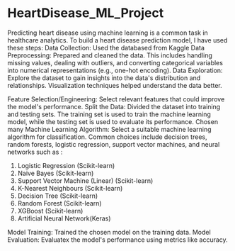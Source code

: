 # HeartDisease_ML_Project

Predicting heart disease using machine learning is a common task in healthcare analytics. To build a heart disease prediction model, I have used these steps:
Data Collection: Used the databased from Kaggle
Data Preprocessing: Prepared and cleaned the data. This includes handling missing values, dealing with outliers, and converting categorical variables into numerical representations (e.g., one-hot encoding).
Data Exploration: Explore the dataset to gain insights into the data's distribution and relationships. Visualization techniques helped understand the data better.

Feature Selection/Engineering: Select relevant features that could improve the model's performance. 
Split the Data: Divided the dataset into training and testing sets. The training set is used to train the machine learning model, while the testing set is used to evaluate its performance.
Chosen many  Machine Learning Algorithm: 
Select a suitable machine learning algorithm for classification. Common choices include decision trees, random forests, logistic regression, support vector machines, and neural networks such as : 
1. Logistic Regression (Scikit-learn)
2. Naive Bayes (Scikit-learn)
3. Support Vector Machine (Linear) (Scikit-learn)
4. K-Nearest Neighbours (Scikit-learn)
5. Decision Tree (Scikit-learn)
6. Random Forest (Scikit-learn)
7. XGBoost (Scikit-learn)
8. Artificial Neural Network(Keras)

Model Training: Trained the chosen model on the training data.
Model Evaluation: Evaluatex the model's performance using metrics like accuracy.
